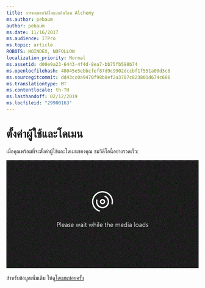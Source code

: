 ```yaml
---
title: การทดสอบวิดีโอแบบอินไลน์ Alchemy
ms.author: pebaum
author: pebaum
ms.date: 11/16/2017
ms.audience: ITPro
ms.topic: article
ROBOTS: NOINDEX, NOFOLLOW
localization_priority: Normal
ms.assetid: d00e9a23-6443-4f4d-8ea7-bb75fb590b74
ms.openlocfilehash: 48045e5ebbcfef87d9c9902dccbf1f551a00d3c8
ms.sourcegitcommit: dd43cc0a9470f98b8ef2a3787c823801d674c666
ms.translationtype: MT
ms.contentlocale: th-TH
ms.lasthandoff: 02/12/2019
ms.locfileid: "29900163"
---
```

# <a name="set-up-domain-and-users"></a>ตั้งค่าผู้ใช้และโดเมน

เมื่อคุณพร้อมที่จะตั้งค่าผู้ใช้และโดเมนของคุณ ชมวิดีโอนี้อย่างรวดเร็ว:
  
![เบราว์เซอร์ของคุณไม่สนับสนุนวิดีโอ ติดตั้ง Microsoft Silverlight, Adobe Flash Player หรือ Internet Explorer 9](media/MSN_Video_Widget.gif)
  
สำหรับข้อมูลเพิ่มเติม ให้ดู[โดเมนบ่อยครั้ง](https://support.office.com/article/1272bad0-4bd4-4796-8005-67d6fb3afc5a.aspx)
  


